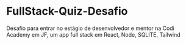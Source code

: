 # FullStack-Quiz-Desafio
Desafio para entrar no estágio de desenvolvedor e mentor na Codi Academy em JF, um app full stack em React, Node, SQLITE, Tailwind

